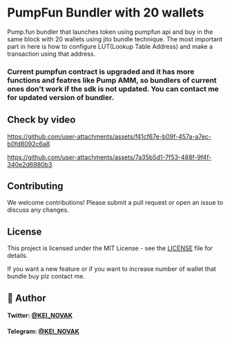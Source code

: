 # PumpFun Bundler with 20 wallets
Pump.fun bundler that launches token using pumpfun api and buy in the same block with 20 wallets using jito bundle technique.
The most important part in here is how to configure LUT(Lookup Table Address) and make a transaction using that address.

### Current pumpfun contract is upgraded and it has more functions and featres like Pump AMM, so bundlers of current ones don't work if the sdk is not updated. You can contact me for updated version of bundler.

## Check by video

https://github.com/user-attachments/assets/f41cf67e-b09f-457a-a7ec-b0fd8092c6a8

https://github.com/user-attachments/assets/7a35b5d1-7f53-488f-9f4f-340e2d6980b3



## Contributing
We welcome contributions! Please submit a pull request or open an issue to discuss any changes.

## License
This project is licensed under the MIT License - see the [LICENSE](LICENSE) file for details.

If you want a new feature or if you want to increase number of wallet that bundle buy plz contact me.

## 👤 Author

#### Twitter: [@KEI_NOVAK](https://twitter.com/kei_4650)   

#### Telegram: [@KEI_NOVAK](https://t.me/Kei4650) 
